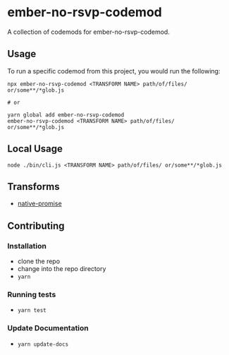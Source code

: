 # ember-no-rsvp-codemod


A collection of codemods for ember-no-rsvp-codemod.

## Usage

To run a specific codemod from this project, you would run the following:

```
npx ember-no-rsvp-codemod <TRANSFORM NAME> path/of/files/ or/some**/*glob.js

# or

yarn global add ember-no-rsvp-codemod
ember-no-rsvp-codemod <TRANSFORM NAME> path/of/files/ or/some**/*glob.js
```

## Local Usage
```
node ./bin/cli.js <TRANSFORM NAME> path/of/files/ or/some**/*glob.js
```

## Transforms

<!--TRANSFORMS_START-->
* [native-promise](transforms/native-promise/README.md)
<!--TRANSFORMS_END-->

## Contributing

### Installation

* clone the repo
* change into the repo directory
* `yarn`

### Running tests

* `yarn test`

### Update Documentation

* `yarn update-docs`